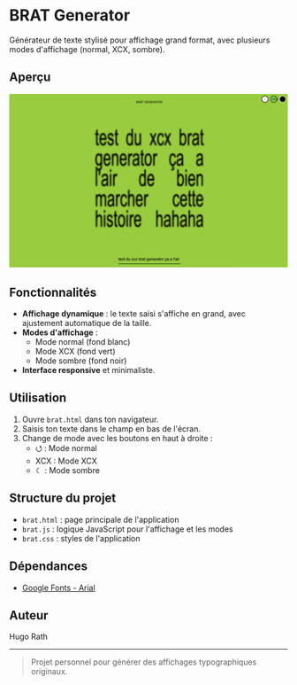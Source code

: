 # BRAT Generator

Générateur de texte stylisé pour affichage grand format, avec plusieurs modes d'affichage (normal, XCX, sombre).

## Aperçu

![Aperçu de l'interface](brat.png)

## Fonctionnalités

- **Affichage dynamique** : le texte saisi s'affiche en grand, avec ajustement automatique de la taille.
- **Modes d'affichage** :
  - Mode normal (fond blanc)
  - Mode XCX (fond vert)
  - Mode sombre (fond noir)
- **Interface responsive** et minimaliste.

## Utilisation

1. Ouvre `brat.html` dans ton navigateur.
2. Saisis ton texte dans le champ en bas de l'écran.
3. Change de mode avec les boutons en haut à droite :
   - ⭯ : Mode normal
   - XCX : Mode XCX
   - ☾ : Mode sombre

## Structure du projet

- `brat.html` : page principale de l'application
- `brat.js` : logique JavaScript pour l'affichage et les modes
- `brat.css` : styles de l'application

## Dépendances

- [Google Fonts - Arial](https://fonts.googleapis.com/css2?family=Arial&display=swap)

## Auteur

Hugo Rath

---

> Projet personnel pour générer des affichages typographiques originaux.
